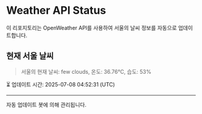 
# Weather API Status

이 리포지토리는 OpenWeather API를 사용하여 서울의 날씨 정보를 자동으로 업데이트합니다.

## 현재 서울 날씨
> 서울의 현재 날씨: few clouds, 온도: 36.76°C, 습도: 53%

⏳ 업데이트 시간: 2025-07-08 04:52:31 (UTC)

---
자동 업데이트 봇에 의해 관리됩니다.
